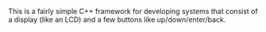 This is a fairly simple C++ framework for developing systems that consist of a display (like an LCD) and a few buttons like up/down/enter/back.